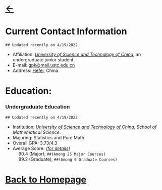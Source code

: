 # [<-](https://pkgu.github.io)



# Current Contact Information
  ``## Updated recently on 4/19/2022``
  - Affiliation: *[University of Science and Technology of China](http://en.ustc.edu.cn/)*, an undergraduate junior student. 
  - E-mail: gpk@mail.ustc.edu.cn
  - Address: [Hefei](https://www.google.com/maps/place/Hefei,+Anhui,+China/@31.6097465,116.7600658,7z/), China
 
# Education:

### Undergraduate Education
  ``## Updated recently on 4/19/2022``
  - Institution: *[University of Science and Technology of China](http://en.ustc.edu.cn/)*, *School of Mathematical Science*.
  - Majoring: Statistics and Pure Math
  - Overall GPA: 3.73/4.3 
  - Average Score: *[(for details)](https://github.com/PkGU/Past-Scores/blob/main/pastscores.md)*    
    &emsp; 90.4 (Major);  ``##(Among 25 Major Courses)``  
    &emsp; 89.2 (Graduate);  ``##(Among 6 Graduate Courses) ``  
  

# [Back to Homepage](https://pkgu.github.io)
